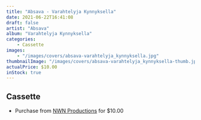 ```yaml
---
title: "Absava - Varahtelyja Kynnyksella"
date: 2021-06-22T16:41:08
draft: false
artist: "Absava"
album: "Varahtelyja Kynnyksella"
categories:
    - Cassette
images:
    - "/images/covers/absava-varahtelyja_kynnyksella.jpg"
thumbnailImage: "/images/covers/absava-varahtelyja_kynnyksella-thumb.jpg"
actualPrice: $10.00
inStock: true
---
```


## Cassette
* Purchase from [NWN Productions](http://shop.nwnprod.com/index.php?route=product/product&path=73&product_id=10193&sort=pd.name&order=ASC) for $10.00
